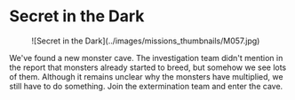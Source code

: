 # Secret in the Dark

<figure markdown>
![Secret in the Dark](../images/missions_thumbnails/M057.jpg)
</figure>

We've found a new monster cave. The investigation team didn't mention in the report that monsters already started to breed, but somehow we see lots of them.
Although it remains unclear why the monsters have multiplied, we still have to do something. Join the extermination team and enter the cave.
